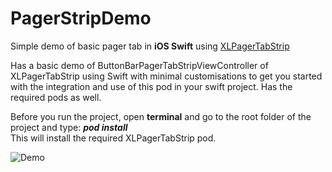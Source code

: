 # PagerStripDemo
Simple demo of basic pager tab in <b>iOS Swift</b> using <a href= https://github.com/xmartlabs/XLPagerTabStrip>XLPagerTabStrip</a>

Has a basic demo of ButtonBarPagerTabStripViewController of XLPagerTabStrip using Swift with minimal customisations to get you started with the integration and use of this pod in your swift project. Has the required pods as well.

Before you run the project, open <b>terminal</b> and go to the root folder of the project and type:
<b><i>pod install</b></i><br>
This will install the required XLPagerTabStrip pod.
<br>

![Demo](https://user-images.githubusercontent.com/14230368/39244999-18772e5a-48b0-11e8-9b11-8eaaf042706c.gif)
